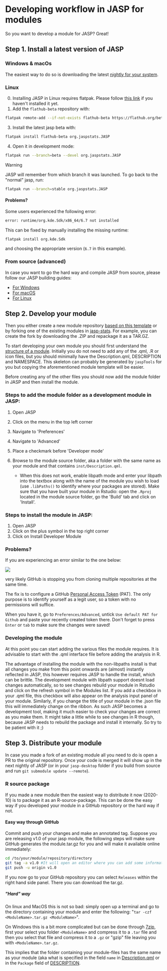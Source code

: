 # Developing workflow in JASP for modules
So you want to develop a module for JASP? Great!

## Step 1. Install a latest version of JASP

### Windows & macOs
The easiest way to do so is downloading the latest [nightly for your system](http://static.jasp-stats.org/Nightlies/).

### Linux

0. Installing JASP in Linux requires flatpak. Please follow [this link](https://flatpak.org/setup/) if you haven't installed it yet.
1. Add the `flathub-beta` repository with: 

```sh
flatpak remote-add --if-not-exists flathub-beta https://flathub.org/beta-repo/flathub-beta.flatpakrepo
```

3. Install the latest jasp beta with:

```sh
flatpak install flathub-beta org.jaspstats.JASP
```

4. Open it in development mode:

```sh
flatpak run --branch=beta --devel org.jaspstats.JASP
```

> [!WARNING]
> JASP will remember from which branch it was launched.
> To go back to the "normal" jasp, run: 
> ```sh
> flatpak run --branch=stable org.jaspstats.JASP
> ```

#### Problems?
Some users experienced the following error:
```sh
error: runtime/org.kde.Sdk/x86_64/6.7 not installed
```
This can be fixed by manually installing the missing runtime:
```sh
flatpak install org.kde.Sdk
```
and choosing the appropriate version (`6.7` in this example).

### From source (advanced)
In case you want to go the hard way and compile JASP from source, please follow our JASP building guides:

- [For Windows](./jasp-build-guide-windows.md)
- [For macOS](./jasp-build-guide-macos.md)
- [For Linux](./jasp-build-guide-linux.md)

## Step 2. Develop your module
Then you either create a new module repository [based on this template](https://github.com/jasp-stats/jaspModuleTemplate) or by forking one of the existing modules in [jasp-stats](https://github.com/jasp-stats). For example, you can create the fork by downloading the .ZIP and repackage it as a TAR.GZ.

To start developing your own module you should first understand the [structure of a module](jasp-adding-module.md). 
Initially you do not need to add any of the .qml, .R or icon files, but you should minimally have the Description.qml, DESCRIPTION and NAMESPACE.
This skeleton can probably be generated by `jaspTools` for you but copying the aforementioned module template will be easier.

Before creating any of the other files you should now add the module folder in JASP and then install the module.

### Steps to add the module folder as a development module in JASP:
1. Open JASP
2. Click on the menu in the top left corner
3. Navigate to 'Preferences'
4. Navigate to 'Advanced'
5. Place a checkmark before 'Developer mode'
6. Browse to the module source folder, aka a folder with the same name as your module and that contains `inst/Description.qml`.
   
	- When this does not work, enable libpath mode and enter your libpath into the textbox along with the name of the module you wish to load (use `.libPaths()` to identify where your packages are stored). Make sure that you have built your module in Rstudio: open the `.Rproj` located in the module source folder, go the 'Build' tab and click on 'Install'.		

### Steps to install the module in JASP:
1. Open JASP
2. Click on the plus symbol in the top right corner
3. Click on Install Developer Module

### Problems?
If you are experiencing an error similar to the one below:

![](./img/installation-fail.png)

very likely GitHub is stopping you from cloning multiple repositories at the same time.

The fix is to configure a GitHub [Personal Access Token](https://docs.github.com/en/authentication/keeping-your-account-and-data-secure/managing-your-personal-access-tokens#creating-a-fine-grained-personal-access-token) (PAT). The only purpose is to identify yourself as a legit user, so a token with no permissions will suffice.

When you have it, go to `Preferences/Advanced`, untick `Use default PAT for Github` and paste your recently created token there. Don't forget to press `Enter` or `tab` to make sure the changes were saved!

### Developing the module
At this point you can start adding the various files the module requires. It is advisable to start with the .qml interface file before adding the analysis in R.

The advantage of installing the module with the non-libpaths install is that all changes you make from this point onwards are (almost) instantly reflected in JASP, this however requires JASP to handle the install, which can be brittle. The development module with libpath support doesnt load changes automatically, so to see changes rebuild your module in Rstudio and click on the refresh symbol in the Modules list.
If you add a checkbox in your .qml file, this checkbox will also appear on the analysis input panel of your module. 
Similarly, if you change the title of your module in the .json file this will immediately change on the ribbon. 
As such JASP becomes a development tool, making it much easier to check your changes are correct as you make them. 
It might take a little while to see changes in R though, because JASP needs to rebuild the package and install it internally. So try to be patient with it ;)

## Step 3. Distribute your module
In case you made a fork of an existing module all you need to do is open a PR to the original repository.
Once your code is merged it will show up in the next nightly of JASP (or in your `jasp-desktop` folder if you build from source and run `git submodule update --remote`).

### R source package
If you made a new module then the easiest way to distribute it now (2020-10) is to package it as an R-source-package.
This can be done the easy way if you developed your module in a GitHub repository or the hard way if not.

#### Easy way through GitHub
Commit and push your changes and make an annotated tag. Suppose you are releasing v1.0 of your jasp module, the following steps will make sure GitHub generates the module.tar.gz for you and will make it available online immediately:
```bash
cd /to/your/module/repository/directory
git tag -a v1.0 #It will open an editor where you can add some information on your release
git push -u origin v1.0
```
If you now go to your GitHub repository you can select `Releases` within the right hand side panel. There you can download the tar.gz.

##### "Hard" way
On linux and MacOS this is not so bad: simply open up a terminal and go to the directory containing your module and enter the following: "`tar -czf <ModuleName>.tar.gz <ModuleName>`". 

On Windows this is a bit more complicated but can be done through [7zip](https://www.7-zip.org/), first your select you folder `<ModuleName>` and compress it to a `.tar` file and then you select that file and compress it to a `.gz` or "gzip" file leaving you with `<ModuleName>.tar.gz`. 

This implies that the folder containing your module-files has the same name as your module (aka what is specified in the field `name` in [Description.qml](#Description.qml) or in the `Package` field of [DESCRIPTION](#package-metadata).
